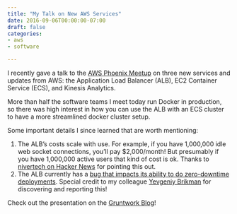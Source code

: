 ```yaml
---
title: "My Talk on New AWS Services"
date: 2016-09-06T00:00:00-07:00
draft: false
categories:
- aws
- software

---
```

I recently gave a talk to the [AWS Phoenix Meetup](http://www.meetup.com/AWSArizona/events/233240781/) on three new services and updates from AWS: the Application Load Balancer (ALB), EC2 Container Service (ECS), and Kinesis Analytics.

More than half the software teams I meet today run Docker in production, so there was high interest in how you can use the ALB with an ECS cluster to have a more streamlined docker cluster setup.

Some important details I since learned that are worth mentioning:

1. The ALB’s costs scale with use. For example, if you have 1,000,000 idle web socket connections, you’ll pay $2,000/month! But presumably if you have 1,000,000 active users that kind of cost is ok. Thanks to [nivertech on Hacker News](https://news.ycombinator.com/item?id=12269453) for pointing this out.
1. The ALB currently has a [bug that impacts its ability to do zero-downtime deployments](https://forums.aws.amazon.com/thread.jspa?messageID=740335). Special credit to my colleague [Yevgeniy Brikman](http://www.gruntwork.io/#who-we-are) for discovering and reporting this!

Check out the presentation on the [Gruntwork Blog](https://blog.gruntwork.io/a-talk-on-the-new-aws-application-load-balancer-updates-to-ecs-and-kinesis-analytics-abb599cb3cb8#.4ulsz2m3g)!